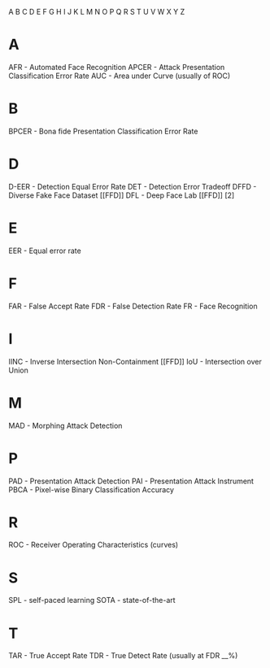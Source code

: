 A B C D E F G H I J K L M N O P Q R S T U V W X Y Z

# A
AFR - Automated Face Recognition
APCER - Attack Presentation Classification Error Rate
AUC - Area under Curve (usually of ROC)
# B
BPCER - Bona fide Presentation Classification Error Rate
# D
D-EER - Detection Equal Error Rate
DET - Detection Error Tradeoff
DFFD - Diverse Fake Face Dataset [[FFD]]
DFL - Deep Face Lab [[FFD]] [2]
# E
EER - Equal error rate
# F
FAR - False Accept Rate
FDR - False Detection Rate
FR - Face Recognition
# I
IINC - Inverse Intersection Non-Containment [[FFD]]
IoU - Intersection over Union
# M
MAD - Morphing Attack Detection 
# P
PAD - Presentation Attack Detection
PAI - Presentation Attack Instrument
PBCA - Pixel-wise Binary Classification Accuracy
# R
ROC - Receiver Operating Characteristics (curves)
# S
SPL - self-paced learning
SOTA - state-of-the-art
# T
TAR - True Accept Rate
TDR - True Detect Rate (usually at FDR __%)
